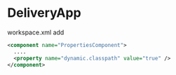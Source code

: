# DeliveryApp

workspace.xml add
```xml
<component name="PropertiesComponent">
  ....
  <property name="dynamic.classpath" value="true" />
</component>
```
